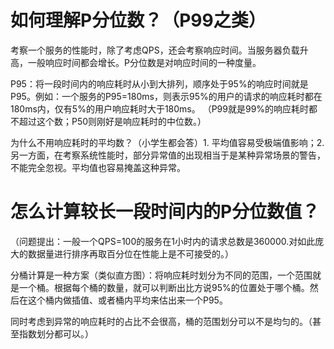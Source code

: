 # 如何理解P分位数？（P99之类）
考察一个服务的性能时，除了考虑QPS，还会考察响应时间。当服务器负载升高，一般响应时间都会增长。P分位数是对响应时间的一种度量。

P95：将一段时间内的响应耗时从小到大排列，顺序处于95%的响应时间就是P95。例如：一个服务的P95=180ms，则表示95%的用户的请求的响应耗时都在180ms内，仅有5%的用户响应耗时大于180ms。
（P99就是99%的响应耗时都不超过这个数；P50则刚好是响应耗时的中位数。）

为什么不用响应耗时的平均数？（小学生都会答）1. 平均值容易受极端值影响；2.另一方面，在考察系统性能时，部分异常值的出现相当于是某种异常场景的警告，不能完全忽视。平均值也容易掩盖这种异常。

# 怎么计算较长一段时间内的P分位数值？
（问题提出：一般一个QPS=100的服务在1小时内的请求总数是360000.对如此庞大的数据量进行排序再取百分位在性能上是不可接受的。）

分桶计算是一种方案（类似直方图）：将响应耗时划分为不同的范围，一个范围就是一个桶。根据每个桶的数量，就可以判断出比方说95%的位置处于哪个桶。然后在这个桶内做插值、或者桶内平均来估出来一个P95。

同时考虑到异常的响应耗时的占比不会很高，桶的范围划分可以不是均匀的。（甚至指数划分都可以。）